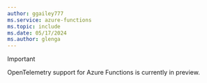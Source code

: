 ```yaml
---
author: ggailey777
ms.service: azure-functions
ms.topic: include
ms.date: 05/17/2024
ms.author: glenga
---
```

> [!IMPORTANT]  
> OpenTelemetry support for Azure Functions is currently in preview. 
